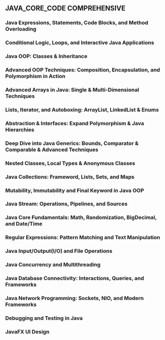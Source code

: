 ## JAVA_CORE_CODE COMPREHENSIVE
### Java Expressions, Statements, Code Blocks, and Method Overloading
### Conditional Logic, Loops, and Interactive Java Applications
### Java OOP: Classes & Inheritance
### Advanced OOP Techniques: Composition, Encapsulation, and Polymorphism in Action
### Advanced Arrays in Java: Single & Multi-Dimensional Techniques
### Lists, Iterator, and Autoboxing: ArrayList, LinkedList & Enums
### Abstraction & Interfaces: Expand Polymorphism & Java Hierarchies
### Deep Dive into Java Generics: Bounds, Comparator & Comparable & Advanced Techniques
### Nested Classes, Local Types & Anonymous Classes
### Java Collections: Frameword, Lists, Sets, and Maps
### Mutability, Immutability and Final Keyword in Java OOP
### Java Stream: Operations, Pipelines, and Sources
### Java Core Fundamentals: Math, Randomization, BigDecimal, and Date/Time
### Regular Expressions: Pattern Matching and Text Manipulation
### Java Input/Output(I/O) and File Operations
### Java Concurrency and Multithreading
### Java Database Connectivity: Interactions, Queries, and Frameworks
### Java Network Programming: Sockets, NIO, and Modern Frameworks
### Debugging and Testing in Java
### JavaFX UI Design
